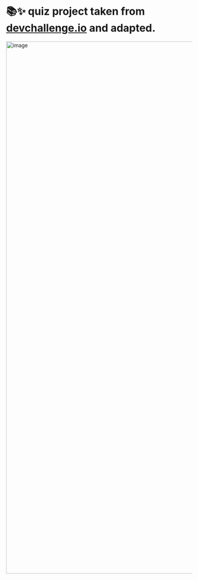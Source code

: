 # 📚✨ quiz project taken from <a href="https://devchallenges.io/challenges/Bu3G2irnaXmfwQ8sZkw8">devchallenge.io</a> and adapted.

<img width="1436" alt="image" src="https://user-images.githubusercontent.com/50818058/181663950-3e5f3169-be22-4980-9d8c-2029f8229adf.png">
